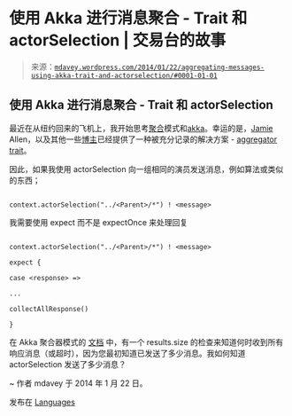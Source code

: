<!--yml

category: 未分类

date: 2024-05-18 05:54:46

-->

# 使用 Akka 进行消息聚合 - Trait 和 actorSelection | 交易台的故事

> 来源：[`mdavey.wordpress.com/2014/01/22/aggregating-messages-using-akka-trait-and-actorselection/#0001-01-01`](https://mdavey.wordpress.com/2014/01/22/aggregating-messages-using-akka-trait-and-actorselection/#0001-01-01)

## 使用 Akka 进行消息聚合 - Trait 和 actorSelection

最近在从纽约回来的飞机上，我开始思考[聚合](http://techblog.net-a-porter.com/2013/12/ask-tell-and-per-request-actors/)模式和[akka](http://www.akkaessentials.in/2012/03/word-count-mapreduce-with-akka.html)。幸运的是，[Jamie](http://jaxenter.com/tutorial-asynchronous-programming-with-akka-actors-46220.html) Allen，以及其他一些[博主](https://vaughnvernon.co/?p=539)已经提供了一种被充分记录的解决方案 - [aggregator](http://doc.akka.io/docs/akka/snapshot/contrib/aggregator.html) [trait](https://github.com/akara/samples/blob/master/aggregator/src/main/scala/org/akara/samples/aggregator/Aggregator.scala)。

因此，如果我使用 actorSelection 向一组相同的演员发送消息，例如算法或类似的东西；

```

context.actorSelection("../<Parent>/*") ! <message>

```

我需要使用 expect 而不是 expectOnce 来处理回复

```

context.actorSelection("../<Parent>/*") ! <message>

expect {

case <response> =>

...

collectAllResponse()

}

```

在 Akka 聚合器模式的 [文档](http://doc.akka.io/docs/akka/snapshot/contrib/aggregator.html) 中，有一个 results.size 的检查来知道何时收到所有响应消息（或超时），因为您最初知道已发送了多少消息。我如何知道 actorSelection 发送了多少消息？

~ 作者 mdavey 于 2014 年 1 月 22 日。

发布在 [Languages](https://mdavey.wordpress.com/category/languages/)
